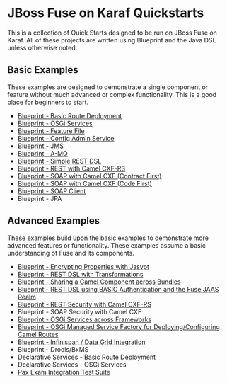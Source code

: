 # JBoss Fuse on Karaf Quickstarts #
This is a collection of Quick Starts designed to be run on JBoss Fuse on Karaf. All of these projects are written using Blueprint and the Java DSL unless otherwise noted.

## Basic Examples ##
These examples are designed to demonstrate a single component or feature without much advanced or complex functionality. This is a good place for beginners to start.

 * [Blueprint - Basic Route Deployment](https://github.com/rhtconsulting/fuse-quickstarts/tree/jboss-fuse-6.2.0/karaf/route_deployment)
 * [Blueprint - OSGi Services](https://github.com/rhtconsulting/fuse-quickstarts/tree/jboss-fuse-6.2.0/karaf/osgi_service)
 * [Blueprint - Feature File](https://github.com/rhtconsulting/fuse-quickstarts/tree/jboss-fuse-6.2.0/karaf/feature)
 * [Blueprint - Config Admin Service](https://github.com/rhtconsulting/fuse-quickstarts/tree/jboss-fuse-6.2.0/karaf/properties)
 * [Blueprint - JMS](https://github.com/rhtconsulting/fuse-quickstarts/blob/jboss-fuse-6.2.0/karaf/jms)
 * [Blueprint - A-MQ](https://github.com/rhtconsulting/fuse-quickstarts/blob/jboss-fuse-6.2.0/karaf/amq)
 * [Blueprint - Simple REST DSL](https://github.com/rhtconsulting/fuse-quickstarts/tree/jboss-fuse-6.2.0/karaf/rest_dsl_simple)
 * [Blueprint - REST with Camel CXF-RS](https://github.com/rhtconsulting/fuse-quickstarts/blob/jboss-fuse-6.2.0/karaf/rest)
 * [Blueprint - SOAP with Camel CXF (Contract First)](https://github.com/rhtconsulting/fuse-quickstarts/tree/jboss-fuse-6.2.0/karaf/soap_contract_first)
 * [Blueprint - SOAP with Camel CXF (Code First)](https://github.com/rhtconsulting/fuse-quickstarts/tree/jboss-fuse-6.2.0/karaf/soap)
 * [Blueprint - SOAP Client](https://github.com/rhtconsulting/fuse-quickstarts/tree/jboss-fuse-6.2.0/karaf/soap_client)
 * Blueprint - JPA

## Advanced Examples ##
These examples build upon the basic examples to demonstrate more advanced features or functionality. These examples assume a basic understanding of Fuse and its components.

 * [Blueprint - Encrypting Properties with Jasypt](https://github.com/rhtconsulting/fuse-quickstarts/tree/jboss-fuse-6.2.0/karaf/properties_encryption)
 * [Blueprint - REST DSL with Transformations](https://github.com/rhtconsulting/fuse-quickstarts/tree/jboss-fuse-6.2.0/karaf/rest_dsl)
 * [Blueprint - Sharing a Camel Component across Bundles](https://github.com/rhtconsulting/fuse-quickstarts/tree/jboss-fuse-6.2.0/karaf/shared_component)
 * [Blueprint - REST DSL using BASIC Authentication and the Fuse JAAS Realm](https://github.com/rhtconsulting/fuse-quickstarts/tree/jboss-fuse-6.2.0/karaf/rest_dsl_basic_auth)
 * [Blueprint - REST Security with Camel CXF-RS](https://github.com/rhtconsulting/fuse-quickstarts/tree/jboss-fuse-6.2.0/karaf/rest_secure)
 * Blueprint - SOAP Security with Camel CXF
 * [Blueprint - OSGi Services across Frameworks](https://github.com/rhtconsulting/fuse-quickstarts/tree/jboss-fuse-6.2.0/karaf/osgi_service_adv)
 * [Blueprint - OSGi Managed Service Factory for Deploying/Configuring Camel Routes](https://github.com/rhtconsulting/fuse-quickstarts/tree/jboss-fuse-6.2.0/karaf/managed_service_factory)
 * [Blueprint - Infinispan / Data Grid Integration](https://github.com/rhtconsulting/fuse-quickstarts/tree/jboss-fuse-6.2.0/karaf/infinispan)
 * Blueprint - Drools/BxMS
 * Declarative Services - Basic Route Deployment
 * Declarative Services - OSGi Services
 * [Pax Exam Integration Test Suite](https://github.com/rhtconsulting/fuse-quickstarts/tree/jboss-fuse-6.2.0/karaf/itests)
